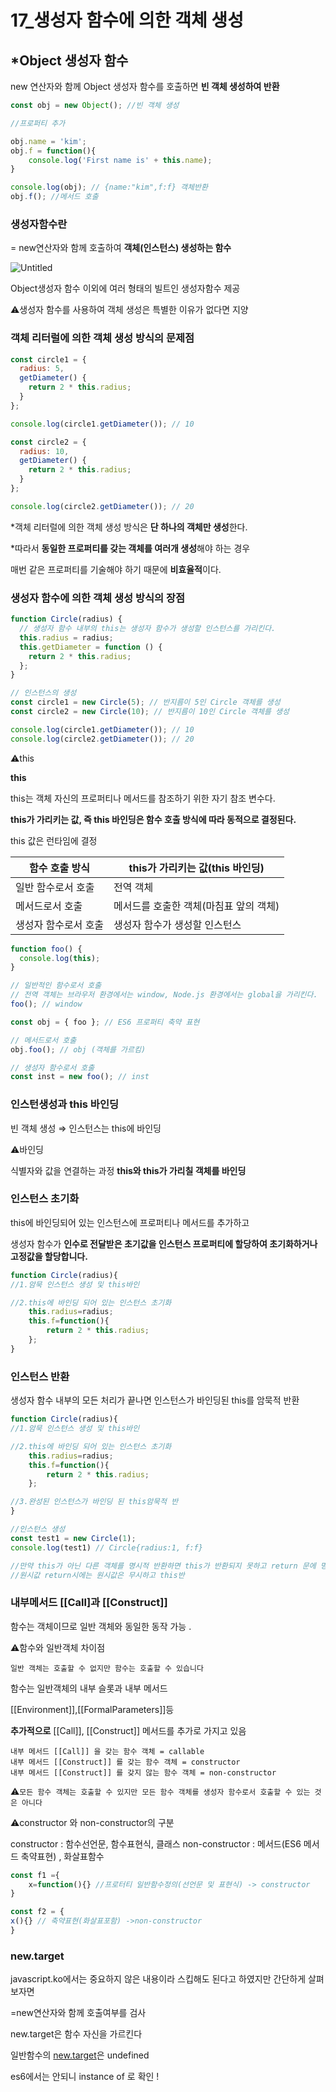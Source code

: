 # 17_생성자 함수에 의한 객체 생성

## *Object 생성자 함수

new 연산자와 함께 Object 생성자 함수를 호출하면 **빈 객체 생성하여 반환**

```jsx
const obj = new Object(); //빈 객체 생성

//프로퍼티 추가

obj.name = 'kim';
obj.f = function(){
	console.log('First name is' + this.name);
}

console.log(obj); // {name:"kim",f:f} 객체반환
obj.f(); //메서드 호출 
```

### 생성자함수란

= new연산자와 함께 호출하여 **객체(인스턴스) 생성하는 함수** 

![Untitled](https://s3-us-west-2.amazonaws.com/secure.notion-static.com/b6cda83e-7905-4ba6-a0bb-38e9b12e795c/Untitled.png)

Object생성자 함수 이외에 여러 형태의 빌트인 생성자함수 제공

⚠️생성자 함수를 사용하여 객체 생성은 특별한 이유가 없다면 지양

### 객체 리터럴에 의한 객체 생성 방식의 문제점

```jsx
const circle1 = {
  radius: 5,
  getDiameter() {
    return 2 * this.radius;
  }
};

console.log(circle1.getDiameter()); // 10

const circle2 = { 
  radius: 10,
  getDiameter() { 
    return 2 * this.radius; 
  }
}; 

console.log(circle2.getDiameter()); // 20
```

*객체 리터럴에 의한 객체 생성 방식은 **단 하나의 객체만 생성**한다.

*따라서 **동일한 프로퍼티를 갖는 객체를 여러개 생성**해야 하는 경우 

매번 같은 프로퍼티를 기술해야 하기 때문에 **비효율적**이다.

### **생성자 함수에 의한 객체 생성 방식의 장점**

```jsx
function Circle(radius) {
  // 생성자 함수 내부의 this는 생성자 함수가 생성할 인스턴스를 가리킨다.
  this.radius = radius;
  this.getDiameter = function () {
    return 2 * this.radius; 
  };
}

// 인스턴스의 생성
const circle1 = new Circle(5); // 반지름이 5인 Circle 객체를 생성
const circle2 = new Circle(10); // 반지름이 10인 Circle 객체를 생성 

console.log(circle1.getDiameter()); // 10 
console.log(circle2.getDiameter()); // 20
```

⚠️this

**this**

this는 객체 자신의 프로퍼티나 메서드를 참조하기 위한 자기 참조 변수다. 

**this가 가리키는 값, 즉 this 바인딩은 함수 호출 방식에 따라 동적으로 결정된다.**

this 값은 런타임에 결정

| 함수 호출 방식 | this가 가리키는 값(this 바인딩) |
| --- | --- |
| 일반 함수로서 호출 | 전역 객체 |
| 메서드로서 호출 | 메서드를 호출한 객체(마침표 앞의 객체) |
| 생성자 함수로서 호출 | 생성자 함수가 생성할 인스턴스 |

```jsx
function foo() {
  console.log(this);
}

// 일반적인 함수로서 호출
// 전역 객체는 브라우저 환경에서는 window, Node.js 환경에서는 global을 가리킨다.
foo(); // window

const obj = { foo }; // ES6 프로퍼티 축약 표현

// 메서드로서 호출
obj.foo(); // obj (객체를 가르킴)

// 생성자 함수로서 호출
const inst = new foo(); // inst
```

### 인스턴**생성과 this 바인딩**

빈 객체 생성 ⇒ 인스턴스는 this에 바인딩

⚠️바인딩 

식별자와 값을 연결하는 과정  **this와 this가 가리칠 객체를 바인딩**

### 인스턴스 초기화

this에 바인딩되어 있는 인스턴스에 프로퍼티나 메서드를 추가하고

생성자 함수가 **인수로 전달받은 초기값을 인스턴스 프로퍼티에 할당하여 초기화하거나 고정값을 할당합니다.**

```jsx
function Circle(radius){
//1.암묵 인스턴스 생성 및 this바인

//2.this에 바인딩 되어 있는 인스턴스 초기화
	this.radius=radius;
	this.f=function(){
		return 2 * this.radius;
	};
}
```

### 인스턴스 반환

생성자 함수 내부의 모든 처리가 끝나면 인스턴스가 바인딩된 this를 암묵적 반환

```jsx
function Circle(radius){
//1.암묵 인스턴스 생성 및 this바인

//2.this에 바인딩 되어 있는 인스턴스 초기화
	this.radius=radius;
	this.f=function(){
		return 2 * this.radius;
	};

//3.완성된 인스턴스가 바인딩 된 this암묵적 반
}

//인스턴스 생성
const test1 = new Circle(1);
console.log(test1) // Circle{radius:1, f:f}

//만약 this가 아닌 다른 객체를 명시적 반환하면 this가 반환되지 못하고 return 문에 명시 객체 반환
//원시값 return시에는 원시값은 무시하고 this반
```

### 내부메서드 [[Call]과 [[Construct]]

함수는 객체이므로 일반 객체와 동일한 동작 가능 .

⚠️함수와 일반객체 차이점 

`일반 객체는 호출할 수 없지만 함수는 호출할 수 있습니다`

함수는 일반객체의 내부 슬롯과 내부 메서드

[[Environment]],[[FormalParameters]]등

**추가적으로**  [[Call]], [[Construct]] 메서드를 추가로 가지고 있음

```
내부 메서드 [[Call]] 을 갖는 함수 객체 = callable
내부 메서드 [[Construct]] 를 갖는 함수 객체 = constructor
내부 메서드 [[Construct]] 를 갖지 않는 함수 객체 = non-constructor
```

⚠️`모든 함수 객체는 호출할 수 있지만 모든 함수 객체를 생성자 함수로서 호출할 수 있는 것은 아니다` 

⚠️constructor 와 non-constructor의 구분

constructor : 함수선언문, 함수표현식, 클래스
non-constructor : 메서드(ES6 메서드 축약표현) , 화살표함수

```jsx
const f1 ={
	x=function(){} //프로터티 일반함수정의(선언문 및 표현식) -> constructor
}

const f2 = {
x(){} // 축약표현(화살표포함) ->non-constructor
}
```

### new.target

javascript.ko에서는 중요하지 않은 내용이라 스킵해도 된다고 하였지만 간단하게 살펴보자면

=new연산자와 함께 호출여부를 검사

new.target은 함수 자신을 가르킨다

일반함수의 [new.target](http://new.target)은 undefined

es6에서는 안되니 instance of 로 확인 !